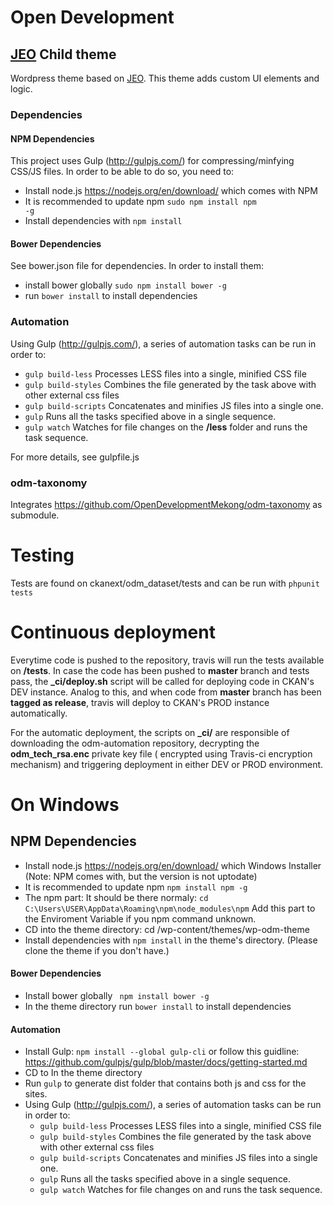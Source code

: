 # Open Development
## [JEO](http://github.com/oeco/jeo) Child theme

Wordpress theme based on [JEO](http://github.com/oeco/jeo). This theme adds custom UI elements and logic.

### Dependencies

#### NPM Dependencies

This project uses Gulp (http://gulpjs.com/) for compressing/minfying CSS/JS files. In order to be able to do so, you need to:

- Install node.js https://nodejs.org/en/download/ which comes with NPM
- It is recommended to update npm <code>sudo npm install npm -g</code>
- Install dependencies with <code>npm install</code>

#### Bower Dependencies

See bower.json file for dependencies. In order to install them:

- install bower globally <code>sudo npm install bower -g</code>
- run ```bower install``` to install dependencies

### Automation

Using Gulp (http://gulpjs.com/), a series of automation tasks can be run in order to:

- ```gulp build-less``` Processes LESS files into a single, minified CSS file
- ```gulp build-styles``` Combines the file generated by the task above with other external css files
- ```gulp build-scripts``` Concatenates and minifies JS files into a single one.
- ```gulp``` Runs all the tasks specified above in a single sequence.
- ```gulp watch``` Watches for file changes on the **/less** folder and runs the task sequence.

For more details, see gulpfile.js

### odm-taxonomy

Integrates https://github.com/OpenDevelopmentMekong/odm-taxonomy as submodule.

# Testing

Tests are found on ckanext/odm_dataset/tests and can be run with ```phpunit tests```

# Continuous deployment

Everytime code is pushed to the repository, travis will run the tests available on **/tests**. In case the code has been pushed to **master** branch and tests pass, the **_ci/deploy.sh** script will be called for deploying code in CKAN's DEV instance. Analog to this, and when code from **master** branch has been **tagged as release**, travis will deploy to CKAN's PROD instance automatically.

For the automatic deployment, the scripts on **_ci/** are responsible of downloading the odm-automation repository, decrypting the **odm_tech_rsa.enc** private key file ( encrypted using Travis-ci encryption mechanism) and triggering deployment in either DEV or PROD environment.

# On Windows
## NPM Dependencies 
- Install node.js https://nodejs.org/en/download/ which Windows Installer (Note: NPM comes with, but the version is not uptodate)
- It is recommended to update npm <code>npm install npm -g</code>
- The npm part: It should be there normaly: 
<code>cd C:\Users\USER\AppData\Roaming\npm\node_modules\npm</code>
Add this part to the Enviroment Variable if you npm command unknown.
- CD into the theme directory: cd /wp-content/themes/wp-odm-theme
- Install dependencies with <code>npm install</code> in the theme's directory. (Please clone the theme if you don't have.)

#### Bower Dependencies
- Install bower globally <code> npm install bower -g</code>
- In the theme directory run ```bower install``` to install dependencies

#### Automation
- Install Gulp: <code>npm install --global gulp-cli</code>  or follow this guidline: https://github.com/gulpjs/gulp/blob/master/docs/getting-started.md
- CD to In the theme directory
- Run ```gulp```  to generate dist folder that contains both js and css for the sites.
- Using Gulp (http://gulpjs.com/), a series of automation tasks can be run in order to: 
	- ```gulp build-less``` Processes LESS files into a single, minified CSS file
	- ```gulp build-styles``` Combines the file generated by the task above with other external css files
	- ```gulp build-scripts``` Concatenates and minifies JS files into a single one.
	- ```gulp``` Runs all the tasks specified above in a single sequence.
	- ```gulp watch``` Watches for file changes on and runs the task sequence.

